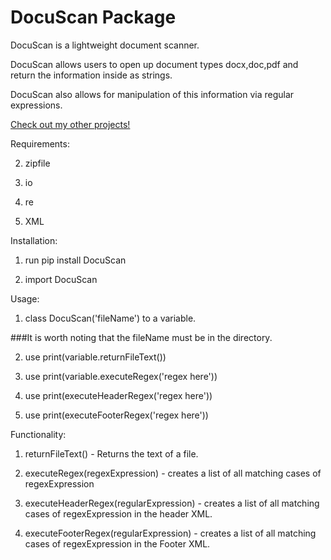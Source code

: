 # DocuScan Package

DocuScan is a lightweight document scanner.

DocuScan allows users to open up document types docx,doc,pdf and return the information inside as strings.

DocuScan also allows for manipulation of this information via regular expressions.

[Check out my other projects!](https://github.com/AlexScotland)

Requirements:

2. zipfile

3. io

4. re

5.  XML

Installation:

1. run pip install DocuScan

2. import DocuScan


Usage:

1. class DocuScan('fileName') to a variable.

###It is worth noting that the fileName must be in the directory.

2. use print(variable.returnFileText())

3. use print(variable.executeRegex('regex here'))

4. use print(executeHeaderRegex('regex here'))

5. use print(executeFooterRegex('regex here'))

Functionality:

1. returnFileText() - Returns the text of a file.

2. executeRegex(regexExpression) - creates a list of all matching cases of regexExpression

3. executeHeaderRegex(regularExpression) - creates a list of all matching cases of regexExpression in the header XML.

4. executeFooterRegex(regularExpression) - creates a list of all matching cases of regexExpression in the Footer XML.
